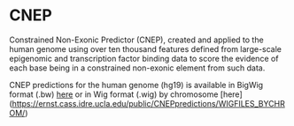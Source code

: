 # CNEP
Constrained Non-Exonic Predictor (CNEP), created and applied to the human genome using over ten thousand features defined from large-scale epigenomic and transcription factor binding data to score the evidence of each base being in a constrained non-exonic element from such data.

CNEP predictions for the human genome (hg19) is available in BigWig format (.bw) [here](https://ernst.cass.idre.ucla.edu/public/CNEPpredictions/cnep.bw) or in Wig format (.wig) by chromosome [here]
(https://ernst.cass.idre.ucla.edu/public/CNEPpredictions/WIGFILES_BYCHROM/)

